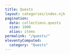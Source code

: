 ```yaml
---
title: Quests
layout: categories/index.njk
pagination:
  data: collections.quests
  size: 1000
  alias: items
permalink: "/quests/"
eleventyComputed:
  category: "Quests"
---
```

